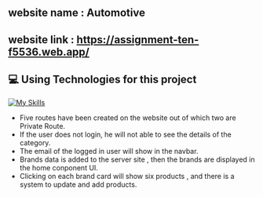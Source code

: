 ## website name : Automotive
## website link : https://assignment-ten-f5536.web.app/

## 💻 Using Technologies for this project
[![My Skills](https://skillicons.dev/icons?i=js,react,firebase,nodejs,mongodb,tailwind,html,vite)](https://skillicons.dev)

* Five routes have been created on the website out of which two are Private Route.
* If the user does not login, he will not able to see the details of the category.
* The email of the logged in user will show in the navbar.
* Brands data is added to the server site , then the brands are displayed in the home conponent UI.
* Clicking on each brand card will show six products , and there is a system to update and add products.
